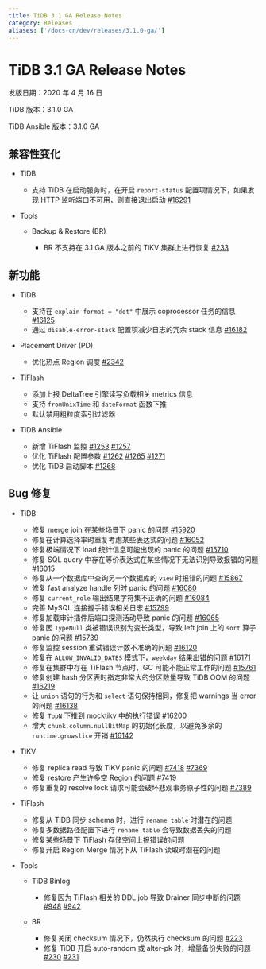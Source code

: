 ```yaml
---
title: TiDB 3.1 GA Release Notes
category: Releases
aliases: ['/docs-cn/dev/releases/3.1.0-ga/']
---
```


# TiDB 3.1 GA Release Notes

发版日期：2020 年 4 月 16 日

TiDB 版本：3.1.0 GA

TiDB Ansible 版本：3.1.0 GA

## 兼容性变化

+ TiDB

    - 支持 TiDB 在启动服务时，在开启 `report-status` 配置项情况下，如果发现 HTTP 监听端口不可用，则直接退出启动 [#16291](https://github.com/pingcap/tidb/pull/16291)

+ Tools

    - Backup & Restore (BR)

        * BR 不支持在 3.1 GA 版本之前的 TiKV 集群上进行恢复 [#233](https://github.com/pingcap/br/pull/233)

## 新功能

+ TiDB

    - 支持在 `explain format = "dot"` 中展示 coprocessor 任务的信息 [#16125](https://github.com/pingcap/tidb/pull/16125)
    - 通过 `disable-error-stack` 配置项减少日志的冗余 stack 信息 [#16182](https://github.com/pingcap/tidb/pull/16182)

+ Placement Driver (PD)

    - 优化热点 Region 调度 [#2342](https://github.com/pingcap/pd/pull/2342)

+ TiFlash

    - 添加上报 DeltaTree 引擎读写负载相关 metrics 信息
    - 支持 `fromUnixTime` 和 `dateFormat` 函数下推
    - 默认禁用粗粒度索引过滤器

+ TiDB Ansible

    - 新增 TiFlash 监控 [#1253](https://github.com/pingcap/tidb-ansible/pull/1253) [#1257](https://github.com/pingcap/tidb-ansible/pull/1257)
    - 优化 TiFlash 配置参数 [#1262](https://github.com/pingcap/tidb-ansible/pull/1262) [#1265](https://github.com/pingcap/tidb-ansible/pull/1265) [#1271](https://github.com/pingcap/tidb-ansible/pull/1271)
    - 优化 TiDB 启动脚本 [#1268](https://github.com/pingcap/tidb-ansible/pull/1268)

## Bug 修复

+ TiDB

    - 修复 merge join 在某些场景下 panic 的问题 [#15920](https://github.com/pingcap/tidb/pull/15920)
    - 修复在计算选择率时重复考虑某些表达式的问题 [#16052](https://github.com/pingcap/tidb/pull/16052)
    - 修复极端情况下 load 统计信息可能出现的 panic 的问题 [#15710](https://github.com/pingcap/tidb/pull/15710)
    - 修复 SQL query 中存在等价表达式在某些情况下无法识别导致报错的问题 [#16015](https://github.com/pingcap/tidb/pull/16015)
    - 修复从一个数据库中查询另一个数据库的 `view` 时报错的问题 [#15867](https://github.com/pingcap/tidb/pull/15867)
    - 修复 fast analyze handle 列时 panic 的问题 [#16080](https://github.com/pingcap/tidb/pull/16080)
    - 修复 `current_role` 输出结果字符集不正确的问题 [#16084](https://github.com/pingcap/tidb/pull/16084)
    - 完善 MySQL 连接握手错误相关日志 [#15799](https://github.com/pingcap/tidb/pull/15799)
    - 修复加载审计插件后端口探测活动导致 panic 的问题 [#16065](https://github.com/pingcap/tidb/pull/16065)
    - 修复因 `TypeNull` 类被错误识别为变长类型，导致 left join 上的 `sort` 算子 panic 的问题 [#15739](https://github.com/pingcap/tidb/pull/15739)
    - 修复监控 session 重试错误计数不准确的问题 [#16120](https://github.com/pingcap/tidb/pull/16120)
    - 修复在 `ALLOW_INVALID_DATES` 模式下，`weekday` 结果出错的问题 [#16171](https://github.com/pingcap/tidb/pull/16171)
    - 修复在集群中存在 TiFlash 节点时，GC 可能不能正常工作的问题 [#15761](https://github.com/pingcap/tidb/pull/15761)
    - 修复创建 hash 分区表时指定非常大的分区数量导致 TiDB OOM 的问题 [#16219](https://github.com/pingcap/tidb/pull/16219)
    - 让 `union` 语句的行为和 `select` 语句保持相同，修复把 warnings 当 error 的问题 [#16138](https://github.com/pingcap/tidb/pull/16138)
    - 修复 `TopN` 下推到 mocktikv 中的执行错误 [#16200](https://github.com/pingcap/tidb/pull/16200)
    - 增大 `chunk.column.nullBitMap` 的初始化长度，以避免多余的 `runtime.growslice` 开销 [#16142](https://github.com/pingcap/tidb/pull/16142)

+ TiKV

    - 修复 replica read 导致 TiKV panic 的问题 [#7418](https://github.com/tikv/tikv/pull/7418) [#7369](https://github.com/tikv/tikv/pull/7369)
    - 修复 restore 产生许多空 Region 的问题 [#7419](https://github.com/tikv/tikv/pull/7419)
    - 修复重复的 resolve lock 请求可能会破坏悲观事务原子性的问题 [#7389](https://github.com/tikv/tikv/pull/7389)

+ TiFlash

    - 修复从 TiDB 同步 schema 时，进行 `rename table` 时潜在的问题
    - 修复多数据路径配置下进行 `rename table` 会导致数据丢失的问题
    - 修复某些场景下 TiFlash 存储空间上报错误的问题
    - 修复开启 Region Merge 情况下从 TiFlash 读取时潜在的问题

+ Tools

    - TiDB Binlog

        * 修复因为 TiFlash 相关的 DDL job 导致 Drainer 同步中断的问题 [#948](https://github.com/pingcap/tidb-binlog/pull/948) [#942](https://github.com/pingcap/tidb-binlog/pull/942)

    - BR
    
        * 修复关闭 checksum 情况下，仍然执行 checksum 的问题 [#223](https://github.com/pingcap/br/pull/223)
        * 修复 TiDB 开启 auto-random 或 alter-pk 时，增量备份失败的问题 [#230](https://github.com/pingcap/br/pull/230) [#231](https://github.com/pingcap/br/pull/231)
